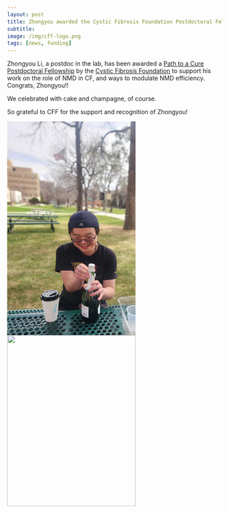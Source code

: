 ```yaml
---
layout: post  
title: Zhongyou awarded the Cystic Fibrosis Foundation Postdoctoral Fellowship
subtitle:
image: /img/cff-logo.png  
tags: [news, funding]  
---
```


Zhongyou Li, a postdoc in the lab, has been awarded a [Path to a Cure Postdoctoral Fellowship](https://www.cff.org/researchers/path-cure-academic-programs#award-types) by the [Cystic Fibrosis Foundation](https://www.heart.org/) to support his work on the role of NMD in CF, and ways to modulate NMD efficiency. Congrats, Zhongyou!! 

We celebrated with cake and champagne, of course. 

So grateful to CFF for the support and recognition of Zhongyou! 

<img align="left" src="/img/zhongyou-cff-1.jpg" style="width:300px !important;height:500px !important;" />
<br>  
<br>  
<img align="left" src="/img/zhongyou-cff-2.jpg" style="width:300px !important;height:400px !important;" />
<br>
<br>

